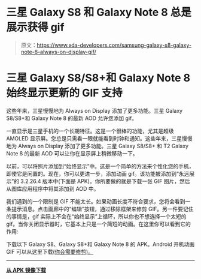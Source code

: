# 三星 Galaxy S8 和 Galaxy Note 8 总是展示获得 gif

> 原文：<https://www.xda-developers.com/samsung-galaxy-s8-galaxy-note-8-always-on-display-gif/>

# 三星 Galaxy S8/S8+和 Galaxy Note 8 始终显示更新的 GIF 支持

这些年来，三星慢慢地为 Always on Display 添加了更多功能。三星 Galaxy S8/S8+和 Galaxy Note 8 的最新 AOD 允许您添加 gif。

一直显示是三星手机的一个长期特征。这是一个很棒的功能，尤其是超级 AMOLED 显示屏。您总是只需看一眼就能看到时钟和通知。这些年来，三星慢慢地为 Always on Display 添加了更多功能。三星 Galaxy S8/S8+ 和 T2 Galaxy Note 8 的最新 AOD 可以让你在显示屏上稍微移动一下。

以前，可以将照片添加到“始终显示”中。这是一个简单的方法来个性化您的手机，即使它是闲置的。现在，你可以更进一步，添加动画 gif。该功能被添加到“永远展示”的 3.2.26.4 版本中(下面是 APK)。你所要做的就是下载一张 GIF 图片，然后从图库应用程序中将其添加到 AOD 中。

我们遇到的一个限制是 GIF 不能太长。如果动画长度不符合要求，您将会看到一条提示消息。点击画廊中的“编辑”按钮，通过移除框架来修剪 GIF。另一件要记住的事情是，gif 实际上不会在“始终显示”上循环，所以你也不想选择一个太短的 gif。当你关闭显示器时，它基本上只是一个简短的动画。在这里你可以看到它的作用:

下载以下 Galaxy S8、Galaxy S8+和 Galaxy Note 8 的 APK。Android 开机动画 GIF 可以从这里下载[(你会需要修剪)。](https://giphy.com/gifs/animation-android-boot-i7QNNQeiQwP72)

* * *

[**从 APK 镜像下载**](https://www.apkmirror.com/apk/samsung-electronics-co-ltd/always-on-display/always-on-display-3-2-26-4-release/)